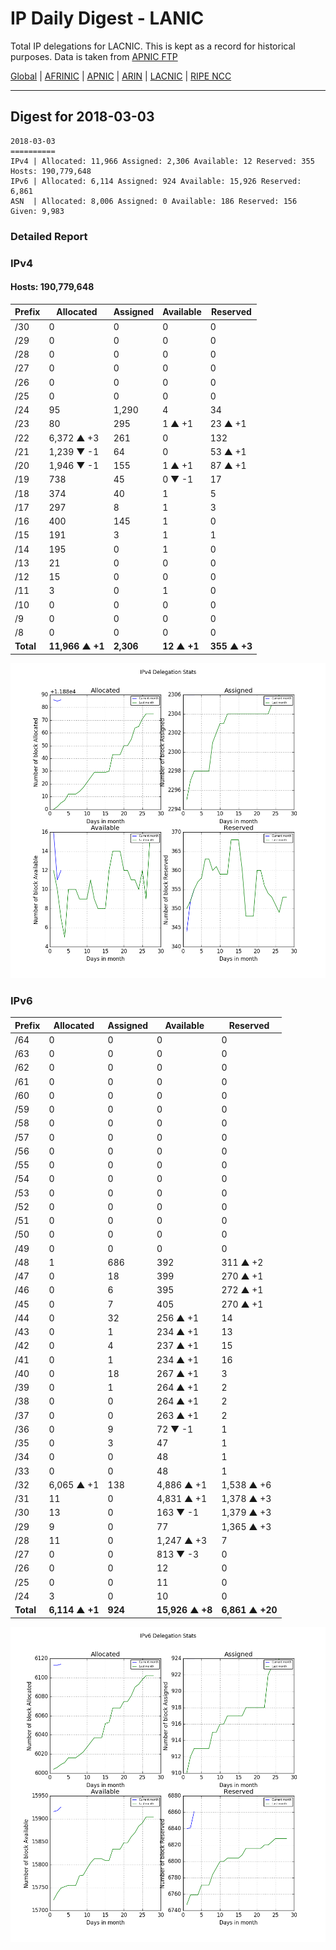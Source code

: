 # IP Daily Digest - LANIC

Total IP delegations for LACNIC. This is kept as a record for historical purposes. Data is taken from [APNIC FTP](https://ftp.apnic.net/)

[Global](https://github.com/csmets/IP-Daily-Digest) | [AFRINIC](https://github.com/csmets/IP-Daily-Digest/tree/master/archives/AFRINIC) | [APNIC](https://github.com/csmets/IP-Daily-Digest/tree/master/archives/APNIC) | [ARIN](https://github.com/csmets/IP-Daily-Digest/tree/master/archives/ARIN) | [LACNIC](https://github.com/csmets/IP-Daily-Digest/tree/master/archives/LACNIC) | [RIPE NCC](https://github.com/csmets/IP-Daily-Digest/tree/master/archives/RIPE_NCC)

---

## Digest for 2018-03-03
```
2018-03-03
==========
IPv4 | Allocated: 11,966 Assigned: 2,306 Available: 12 Reserved: 355 Hosts: 190,779,648
IPv6 | Allocated: 6,114 Assigned: 924 Available: 15,926 Reserved: 6,861
ASN  | Allocated: 8,006 Assigned: 0 Available: 186 Reserved: 156 Given: 9,983
```

### Detailed Report

### IPv4

#### Hosts: **190,779,648**

| Prefix | Allocated | Assigned | Available | Reserved |
| ----- | ----- | ----- | ----- | ----- |
| /30 | 0 | 0 | 0 | 0 |
| /29 | 0 | 0 | 0 | 0 |
| /28 | 0 | 0 | 0 | 0 |
| /27 | 0 | 0 | 0 | 0 |
| /26 | 0 | 0 | 0 | 0 |
| /25 | 0 | 0 | 0 | 0 |
| /24 | 95 | 1,290 | 4 | 34 |
| /23 | 80 | 295 | 1 ▲ +1 | 23 ▲ +1 |
| /22 | 6,372 ▲ +3 | 261 | 0 | 132 |
| /21 | 1,239 ▼ -1 | 64 | 0 | 53 ▲ +1 |
| /20 | 1,946 ▼ -1 | 155 | 1 ▲ +1 | 87 ▲ +1 |
| /19 | 738 | 45 | 0 ▼ -1 | 17 |
| /18 | 374 | 40 | 1 | 5 |
| /17 | 297 | 8 | 1 | 3 |
| /16 | 400 | 145 | 1 | 0 |
| /15 | 191 | 3 | 1 | 1 |
| /14 | 195 | 0 | 1 | 0 |
| /13 | 21 | 0 | 0 | 0 |
| /12 | 15 | 0 | 0 | 0 |
| /11 | 3 | 0 | 1 | 0 |
| /10 | 0 | 0 | 0 | 0 |
| /9 | 0 | 0 | 0 | 0 |
| /8 | 0 | 0 | 0 | 0 |
| **Total** | **11,966 ▲ +1** | **2,306** | **12 ▲ +1** | **355 ▲ +3** |

![ipv4-stats](ipv4-figure.png)

### IPv6

| Prefix | Allocated | Assigned | Available | Reserved |
| ----- | ----- | ----- | ----- | ----- |
| /64 | 0 | 0 | 0 | 0 |
| /63 | 0 | 0 | 0 | 0 |
| /62 | 0 | 0 | 0 | 0 |
| /61 | 0 | 0 | 0 | 0 |
| /60 | 0 | 0 | 0 | 0 |
| /59 | 0 | 0 | 0 | 0 |
| /58 | 0 | 0 | 0 | 0 |
| /57 | 0 | 0 | 0 | 0 |
| /56 | 0 | 0 | 0 | 0 |
| /55 | 0 | 0 | 0 | 0 |
| /54 | 0 | 0 | 0 | 0 |
| /53 | 0 | 0 | 0 | 0 |
| /52 | 0 | 0 | 0 | 0 |
| /51 | 0 | 0 | 0 | 0 |
| /50 | 0 | 0 | 0 | 0 |
| /49 | 0 | 0 | 0 | 0 |
| /48 | 1 | 686 | 392 | 311 ▲ +2 |
| /47 | 0 | 18 | 399 | 270 ▲ +1 |
| /46 | 0 | 6 | 395 | 272 ▲ +1 |
| /45 | 0 | 7 | 405 | 270 ▲ +1 |
| /44 | 0 | 32 | 256 ▲ +1 | 14 |
| /43 | 0 | 1 | 234 ▲ +1 | 13 |
| /42 | 0 | 4 | 237 ▲ +1 | 15 |
| /41 | 0 | 1 | 234 ▲ +1 | 16 |
| /40 | 0 | 18 | 267 ▲ +1 | 3 |
| /39 | 0 | 1 | 264 ▲ +1 | 2 |
| /38 | 0 | 0 | 264 ▲ +1 | 2 |
| /37 | 0 | 0 | 263 ▲ +1 | 2 |
| /36 | 0 | 9 | 72 ▼ -1 | 1 |
| /35 | 0 | 3 | 47 | 1 |
| /34 | 0 | 0 | 48 | 1 |
| /33 | 0 | 0 | 48 | 1 |
| /32 | 6,065 ▲ +1 | 138 | 4,886 ▲ +1 | 1,538 ▲ +6 |
| /31 | 11 | 0 | 4,831 ▲ +1 | 1,378 ▲ +3 |
| /30 | 13 | 0 | 163 ▼ -1 | 1,379 ▲ +3 |
| /29 | 9 | 0 | 77 | 1,365 ▲ +3 |
| /28 | 11 | 0 | 1,247 ▲ +3 | 7 |
| /27 | 0 | 0 | 813 ▼ -3 | 0 |
| /26 | 0 | 0 | 12 | 0 |
| /25 | 0 | 0 | 11 | 0 |
| /24 | 3 | 0 | 10 | 0 |
| **Total** | **6,114 ▲ +1** | **924** | **15,926 ▲ +8** | **6,861 ▲ +20** |

![ipv6-stats](ipv6-figure.png)